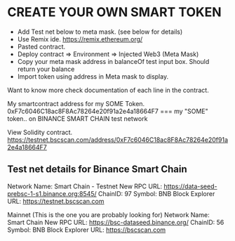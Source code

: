 # CREATE YOUR OWN SMART TOKEN
* Add Test net below to meta mask. (see below for details)
* Use Remix ide. https://remix.ethereum.org/
* Pasted contract.
* Deploy contract => Environment => Injected Web3 (Meta Mask)
* Copy your meta mask address in balanceOf test input box. Should return your balance
* Import token using address in Meta mask to display.

Want to know more check documentation of each line in the contract.

My smartcontract address for my SOME Token.
0xF7c6046C18ac8F8Ac78264e20f91a2e4a18664F7 === my "SOME" token.. on BINANCE SMART CHAIN test network

View Solidity contract.
https://testnet.bscscan.com/address/0xF7c6046C18ac8F8Ac78264e20f91a2e4a18664F7


## Test net details for Binance Smart Chain
Network Name: Smart Chain - Testnet
New RPC URL: https://data-seed-prebsc-1-s1.binance.org:8545/
ChainID: 97
Symbol: BNB
Block Explorer URL: https://testnet.bscscan.com


Mainnet (This is the one you are probably looking for)
Network Name: Smart Chain
New RPC URL: https://bsc-dataseed.binance.org/
ChainID: 56
Symbol: BNB
Block Explorer URL: https://bscscan.com

